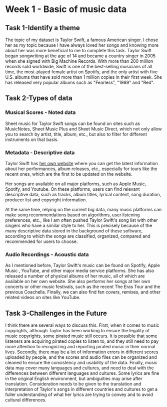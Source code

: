 # Week 1 - Basic of music data
## Task 1-Identify a theme
The topic of my dataset is Taylor Swift, a famous American singer. I chose her as my topic because I have always loved her songs and knowing more about her was more beneficial to me to complete this task.
Taylor Swift began songwriting at the age of 14 and became a country singer in 2005 when she signed with Big Machine Records. With more than 200 million records sold worldwide, Swift is one of the best-selling musicians of all time, the most-played female artist on Spotify, and the only artist with five U.S. albums that have sold more than 1 million copies in their first week. She has released very popular albums such as "Fearless", "1989" and "Red".
## Task 2-Types of data
### Musical Scores - Noted data
Sheet music for Taylor Swift songs can be found on sites such as MusicNotes, Sheet Music Plus and Sheet Music Direct, which not only allow you to search by artist, title, album, etc., but also to filter for different instruments on that basis.
### Metadata - Descriptive data
 Taylor Swift has [her own website](https://www.taylorswift.com/) where you can get the latest information about her performances, album releases, etc., especially for tours like the recent ones, which are the first to be updated on the website.
 
 Her songs are available on all major platforms, such as Apple Music, Spotify, and Youtube. On these platforms, users can find relevant descriptive data, such as tracks, album titles, lyrical content, song duration, producer list and copyright information.

 At the same time, relying on the current big data, many music platforms can make song recommendations based on algorithms, user listening preferences, etc., like I am often pushed Taylor Swift's song list with other singers who have a similar style to her. This is precisely because of the many descriptive data stored in the background of these software, according to which the songs are classified, organized, compared and recommended for users to choose.
### Audio Recordings - Acoustic data
As I mentioned before, Taylor Swift's music can be found on Spotify, Apple Music , YouTube, and other major media service platforms. She has also released a number of physical albums of her music, all of which are available on her own website.
She also performs her songs at her own concerts or other music festivals, such as the recent The Eras Tour and the previous Coachella. Finally, we can also find fan covers, remixes, and other related videos on sites like YouTube.
## Task 3-Challenges in the Future
I think there are several ways to discuss this. First, when it comes to music copyrights, although Taylor has been working to ensure the legality of music copyrights, some pirated music still occurs. It is possible that some listeners are acquiring pirated copies to listen to, and they still need to pay more attention to recognizing and reporting pirated music in their normal lives. Secondly, there may be a lot of information errors in different scores uploaded by people, and the scores and audio files can be organized and cleaned to ensure the consistency and usability of the data. Finally, music data may cover many languages and cultures, and need to deal with the differences between different languages and cultures. Some lyrics are fine in the original English environment, but ambiguities may arise after translation. Consideration needs to be given to the translation and interpretation of Taylor's songs in different countries and cultures to get a fuller understanding of what her lyrics are trying to convey and to avoid cultural differences.
